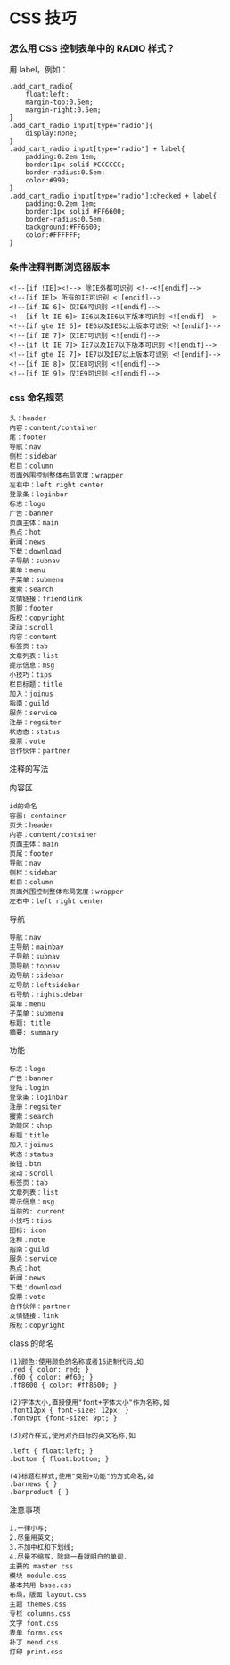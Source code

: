 # CSS 技巧

### 怎么用 CSS 控制表单中的 RADIO 样式？

用 label，例如：

    .add_cart_radio{
        float:left;
        margin-top:0.5em;
        margin-right:0.5em;
    }
    .add_cart_radio input[type="radio"]{
        display:none;
    }
    .add_cart_radio input[type="radio"] + label{
        padding:0.2em 1em;
        border:1px solid #CCCCCC;
        border-radius:0.5em;
        color:#999;
    }
    .add_cart_radio input[type="radio"]:checked + label{
        padding:0.2em 1em;
        border:1px solid #FF6600;
        border-radius:0.5em;
        background:#FF6600;
        color:#FFFFFF;
    }

### 条件注释判断浏览器版本

    <!--[if !IE]><!--> 除IE外都可识别 <!--<![endif]-->
    <!--[if IE]> 所有的IE可识别 <![endif]-->
    <!--[if IE 6]> 仅IE6可识别 <![endif]-->
    <!--[if lt IE 6]> IE6以及IE6以下版本可识别 <![endif]-->
    <!--[if gte IE 6]> IE6以及IE6以上版本可识别 <![endif]-->
    <!--[if IE 7]> 仅IE7可识别 <![endif]-->
    <!--[if lt IE 7]> IE7以及IE7以下版本可识别 <![endif]-->
    <!--[if gte IE 7]> IE7以及IE7以上版本可识别 <![endif]-->
    <!--[if IE 8]> 仅IE8可识别 <![endif]-->
    <!--[if IE 9]> 仅IE9可识别 <![endif]-->

### css 命名规范

    头：header
    内容：content/container
    尾：footer　　
    导航：nav　　
    侧栏：sidebar
    栏目：column　　
    页面外围控制整体布局宽度：wrapper　　
    左右中：left right center　　
    登录条：loginbar　　
    标志：logo　　
    广告：banner　　
    页面主体：main　　
    热点：hot　　
    新闻：news
    下载：download　　
    子导航：subnav　　
    菜单：menu　　
    子菜单：submenu　　
    搜索：search　　
    友情链接：friendlink　　
    页脚：footer　　
    版权：copyright　　
    滚动：scroll　　
    内容：content
    标签页：tab
    文章列表：list
    提示信息：msg
    小技巧：tips
    栏目标题：title
    加入：joinus
    指南：guild
    服务：service
    注册：regsiter
    状态态：status
    投票：vote
    合作伙伴：partner

注释的写法

内容区

    id的命名
    容器: container
    页头：header
    内容：content/container
    页面主体：main
    页尾：footer
    导航：nav
    侧栏：sidebar
    栏目：column
    页面外围控制整体布局宽度：wrapper
    左右中：left right center

导航

    导航：nav
    主导航：mainbav
    子导航：subnav
    顶导航：topnav
    边导航：sidebar
    左导航：leftsidebar
    右导航：rightsidebar
    菜单：menu
    子菜单：submenu
    标题: title
    摘要: summary

功能

    标志：logo
    广告：banner
    登陆：login
    登录条：loginbar
    注册：regsiter
    搜索：search
    功能区：shop
    标题：title
    加入：joinus
    状态：status
    按钮：btn
    滚动：scroll
    标签页：tab
    文章列表：list
    提示信息：msg
    当前的: current
    小技巧：tips
    图标: icon
    注释：note
    指南：guild
    服务：service
    热点：hot
    新闻：news
    下载：download
    投票：vote
    合作伙伴：partner
    友情链接：link
    版权：copyright

class 的命名

    (1)颜色:使用颜色的名称或者16进制代码,如
    .red { color: red; }
    .f60 { color: #f60; }
    .ff8600 { color: #ff8600; }

    (2)字体大小,直接使用"font+字体大小"作为名称,如
    .font12px { font-size: 12px; }
    .font9pt {font-size: 9pt; }

    (3)对齐样式,使用对齐目标的英文名称,如

    .left { float:left; }
    .bottom { float:bottom; }

    (4)标题栏样式,使用"类别+功能"的方式命名,如
    .barnews { }
    .barproduct { }

注意事项

    1.一律小写;
    2.尽量用英文;
    3.不加中杠和下划线;
    4.尽量不缩写，除非一看就明白的单词.
    主要的 master.css
    模块 module.css
    基本共用 base.css
    布局，版面 layout.css
    主题 themes.css
    专栏 columns.css
    文字 font.css
    表单 forms.css
    补丁 mend.css
    打印 print.css
